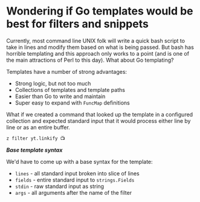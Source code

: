 # Wondering if Go templates would be best for filters and snippets

Currently, most command line UNIX folk will write a quick bash script to take in lines and modify them based on what is being passed. But bash has horrible templating and this approach only works to a point (and is one of the main attractions of Perl to this day). What about Go templating?

Templates have a number of strong advantages:

* Strong logic, but not too much
* Collections of templates and template paths
* Easier than Go to write and maintain
* Super easy to expand with `FuncMap` definitions

What if we created a command that looked up the template in a configured collection and expected standard input that it would process either line by line or as an entire buffer.

```sh
z filter yt.linkify 📺
```

***Base template syntax***

We'd have to come up with a base syntax for the template:

* `lines` - all standard input broken into slice of lines
* `fields` - entire standard input to `strings.Fields`
* `stdin` - raw standard input as string
* `args` - all arguments after the name of the filter

